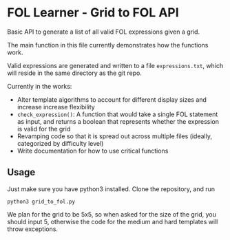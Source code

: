 # FOL Learner - Grid to FOL API

Basic API to generate a list of all valid FOL expressions given a grid.

The main function in this file currently demonstrates how the functions work.

Valid expressions are generated and written to a file `expressions.txt`, which
will reside in the same directory as the git repo.

Currently in the works:
- Alter template algorithms to account for different display sizes and increase
increase flexibility
- `check_expression()`: A function that would take a single FOL statement as
input, and returns a boolean that represents whether the expression is valid
for the grid 
- Revamping code so that it is spread out across multiple files (ideally,
categorized by difficulty level)
- Write documentation for how to use critical functions

## Usage
Just make sure you have python3 installed. Clone the repository, and run

    python3 grid_to_fol.py

We plan for the grid to be 5x5, so when asked for the size of the grid, you
should input 5, otherwise the code for the medium and hard templates will throw 
exceptions.
